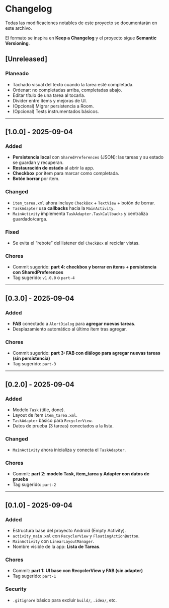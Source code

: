 # Changelog
Todas las modificaciones notables de este proyecto se documentarán en este archivo.

El formato se inspira en **Keep a Changelog** y el proyecto sigue **Semantic Versioning**.

## [Unreleased]
### Planeado
- Tachado visual del texto cuando la tarea esté completada.
- Ordenar: no completadas arriba, completadas abajo.
- Editar título de una tarea al tocarla.
- Divider entre ítems y mejoras de UI.
- (Opcional) Migrar persistencia a Room.
- (Opcional) Tests instrumentados básicos.

---

## [1.0.0] - 2025-09-04
### Added
- **Persistencia local** con `SharedPreferences` (JSON): las tareas y su estado se guardan y recuperan.
- **Restauración de estado** al abrir la app.
- **Checkbox** por ítem para marcar como completada.
- **Botón borrar** por ítem.

### Changed
- `item_tarea.xml` ahora incluye `CheckBox` + `TextView` + botón de borrar.
- `TaskAdapter` usa **callbacks** hacia la `MainActivity`.
- `MainActivity` implementa `TaskAdapter.TaskCallbacks` y centraliza guardado/carga.

### Fixed
- Se evita el “rebote” del listener del `CheckBox` al reciclar vistas.

### Chores
- Commit sugerido: **part 4: checkbox y borrar en ítems + persistencia con SharedPreferences**
- Tag sugerido: `v1.0.0` o `part-4`

---

## [0.3.0] - 2025-09-04
### Added
- **FAB** conectado a `AlertDialog` para **agregar nuevas tareas**.
- Desplazamiento automático al último ítem tras agregar.

### Chores
- Commit sugerido: **part 3: FAB con diálogo para agregar nuevas tareas (sin persistencia)**
- Tag sugerido: `part-3`

---

## [0.2.0] - 2025-09-04
### Added
- Modelo `Task` (title, done).
- Layout de ítem `item_tarea.xml`.
- `TaskAdapter` básico para `RecyclerView`.
- Datos de prueba (3 tareas) conectados a la lista.

### Changed
- `MainActivity` ahora inicializa y conecta el `TaskAdapter`.

### Chores
- Commit: **part 2: modelo Task, item_tarea y Adapter con datos de prueba**
- Tag sugerido: `part-2`

---

## [0.1.0] - 2025-09-04
### Added
- Estructura base del proyecto Android (Empty Activity).
- `activity_main.xml` con `RecyclerView` y `FloatingActionButton`.
- `MainActivity` con `LinearLayoutManager`.
- Nombre visible de la app: **Lista de Tareas**.

### Chores
- Commit: **part 1: UI base con RecyclerView y FAB (sin adapter)**
- Tag sugerido: `part-1`

### Security
- `.gitignore` básico para excluir `build/`, `.idea/`, etc.
